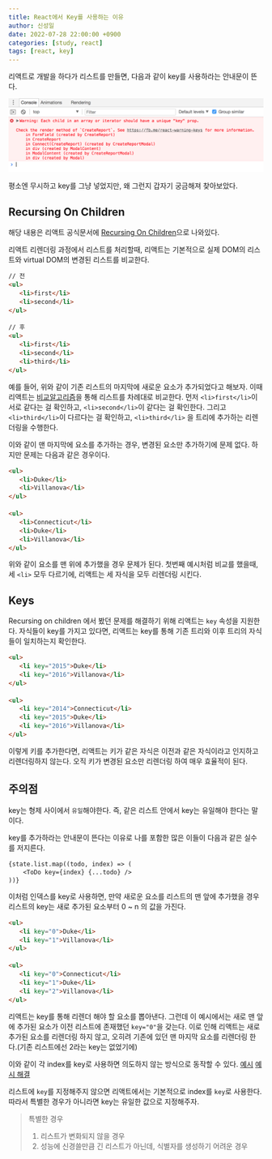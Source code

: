 ```yaml
---
title: React에서 Key를 사용하는 이유
author: 신성일
date: 2022-07-28 22:00:00 +0900
categories: [study, react]
tags: [react, key]
---
```


리액트로 개발을 하다가 리스트를 만들면, 다음과 같이 key를 사용하라는 안내문이 뜬다.

![key_error](/assets/img/2022-07-28-react-key/key_error.png)

평소엔 무시하고 key를 그냥 넣었지만, 왜 그런지 갑자기 궁금해져 찾아보았다.

## Recursing On Children

해당 내용은 리액트 공식문서에 [Recursing On Children](https://reactjs.org/docs/reconciliation.html#recursing-on-children)으로 나와있다.

리액트 리렌더링 과정에서 리스트를 처리할때, 리액트는 기본적으로 실제 DOM의 리스트와 virtual DOM의 변경된 리스트를 비교한다.

```html
// 전
<ul>
   <li>first</li>
   <li>second</li>
</ul>

// 후
<ul>
   <li>first</li>
   <li>second</li>
   <li>third</li>
</ul>
```

예를 들어, 위와 같이 기존 리스트의 마지막에 새로운 요소가 추가되었다고 해보자. 이때 리액트는 [비교알고리즘](https://ko.reactjs.org/docs/reconciliation.html#the-diffing-algorithm)을 통해 리스트를 차례대로 비교한다. 먼저 `<li>first</li>`이 서로 같다는 걸 확인하고, `<li>second</li>`이 같다는 걸 확인한다. 그리고 `<li>third</li>`이 다르다는 걸 확인하고, `<li>third</li>` 을 트리에 추가하는 리렌더링을 수행한다.

이와 같이 맨 마지막에 요소를 추가하는 경우, 변경된 요소만 추가하기에 문제 없다. 하지만 문제는 다음과 같은 경우이다.

```html
<ul>
   <li>Duke</li>
   <li>Villanova</li>
</ul>

<ul>
   <li>Connecticut</li>
   <li>Duke</li>
   <li>Villanova</li>
</ul>
```

위와 같이 요소를 맨 위에 추가했을 경우 문제가 된다. 첫번째 예시처럼 비교를 했을때, 세 `<li>` 모두 다르기에, 리액트는 세 자식을 모두 리렌더링 시킨다.

## Keys

Recursing on children 에서 봤던 문제를 해결하기 위해 리액트는 `key` 속성을 지원한다. 자식들이 key를 가지고 있다면, 리액트는 key를 통해 기존 트리와 이후 트리의 자식들이 일치하는지 확인한다.

```html
<ul>
   <li key="2015">Duke</li>
   <li key="2016">Villanova</li>
</ul>

<ul>
   <li key="2014">Connecticut</li>
   <li key="2015">Duke</li>
   <li key="2016">Villanova</li>
</ul>
```

이렇게 키를 추가한다면, 리액트는 키가 같은 자식은 이전과 같은 자식이라고 인지하고 리렌더링하지 않는다. 오직 키가 변경된 요소만 리렌더링 하여 매우 효율적이 된다.

## 주의점

key는 형제 사이에서 `유일`해야한다. 즉, 같은 리스트 안에서 key는 유일해야 한다는 말이다.

key를 추가하라는 안내문이 뜬다는 이유로 나를 포함한 많은 이들이 다음과 같은 실수를 저지른다.

```react
{state.list.map((todo, index) => (
    <ToDo key={index} {...todo} />
))}
```

이처럼 인덱스를 key로 사용하면, 만약 새로운 요소를 리스트의 맨 앞에 추가했을 경우 리스트의 key는 새로 추가된 요소부터 0 ~ n 의 값을 가진다.

```html
<ul>
   <li key="0">Duke</li>
   <li key="1">Villanova</li>
</ul>

<ul>
   <li key="0">Connecticut</li>
   <li key="1">Duke</li>
   <li key="2">Villanova</li>
</ul>
```

리액트는 key를 통해 리렌더 해야 할 요소를 뽑아낸다. 그런데 이 예시에서는 새로 맨 앞에 추가된 요소가 이전 리스트에 존재했던 `key="0"`을 갖는다. 이로 인해 리액트는 새로 추가된 요소를 리렌더링 하지 않고, 오히려 기존에 있던 맨 마지막 요소를 리렌더링 한다.(기존 리스트에선 2라는 key는 없었기에)

이와 같이 각 index를 key로 사용하면 의도하지 않는 방식으로 동작할 수 있다. [예시](https://ko.reactjs.org/redirect-to-codepen/reconciliation/index-used-as-key) [예시 해결](https://ko.reactjs.org/redirect-to-codepen/reconciliation/no-index-used-as-key)

리스트에 `key`를 지정해주지 않으면 리액트에서는 기본적으로 index를 `key`로 사용한다. 따라서 특별한 경우가 아니라면 key는 유일한 값으로 지정해주자.

> 특별한 경우
>
> 1. 리스트가 변화되지 않을 경우
> 2. 성능에 신경쓸만큼 긴 리스트가 아닌데, 식별자를 생성하기 어려운 경우
